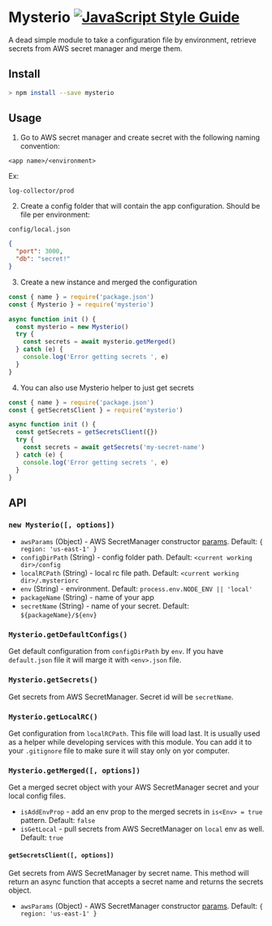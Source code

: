 # Mysterio [![JavaScript Style Guide](https://img.shields.io/badge/code_style-standard-brightgreen.svg)](https://standardjs.com)

A dead simple module to take a configuration file by environment, retrieve secrets from AWS secret manager and merge them.

## Install

```bash
> npm install --save mysterio
```

## Usage

1. Go to AWS secret manager and create secret with the following naming convention:

```text
<app name>/<environment>
```

Ex:

```text
log-collector/prod
```

2. Create a config folder that will contain the app configuration. Should be file per environment:

`config/local.json`

```json
{
  "port": 3000,
  "db": "secret!"
}
```

3. Create a new instance and merged the configuration

```javascript
const { name } = require('package.json')
const { Mysterio } = require('mysterio')

async function init () {
  const mysterio = new Mysterio()
  try {
    const secrets = await mysterio.getMerged()
  } catch (e) {
    console.log('Error getting secrets ', e)
  }
}
```

4. You can also use Mysterio helper to just get secrets

```javascript
const { name } = require('package.json')
const { getSecretsClient } = require('mysterio')

async function init () {
  const getSecrets = getSecretsClient({})
  try {
    const secrets = await getSecrets('my-secret-name')
  } catch (e) {
    console.log('Error getting secrets ', e)
  }
}
```

## API

### `new Mysterio([, options])`

* `awsParams` (Object) - AWS SecretManager constructor [params](ttps://docs.aws.amazon.com/AWSJavaScriptSDK/latest/AWS/SecretsManager.html#constructor-property). Default: `{ region: 'us-east-1' }`
* `configDirPath` (String) - config folder path. Default: `<current working dir>/config`
* `localRCPath` (String) - local rc file path. Default: `<current working dir>/.mysteriorc`
* `env` (String) - environment. Default: `process.env.NODE_ENV || 'local'`
* `packageName` (String) - name of your app
* `secretName` (String) - name of your secret. Default:  `${packageName}/${env}`

### `Mysterio.getDefaultConfigs()`

Get default configuration from `configDirPath` by `env`. If you have `default.json` file it will marge it with `<env>.json` file.

### `Mysterio.getSecrets()`

Get secrets from AWS SecretManager. Secret id will be `secretName`.

### `Mysterio.getLocalRC()`

Get configuration from `localRCPath`. This file will load last. It is usually used as a helper while developing services with this module. You can add it to your `.gitignore` file to make sure it will stay only on yor computer.

### `Mysterio.getMerged([, options])`

Get a merged secret object with your AWS SecretManager secret and your local config files.

* `isAddEnvProp` - add an env prop to the merged secrets in `is<Env> = true` pattern. Default: `false`
* `isGetLocal` - pull secrets from AWS SecretManager on `local` env as well. Default: `true`

#### `getSecretsClient([, options])`

Get secrets from AWS SecretManager by secret name. This method will return an async function that accepts a secret name and returns the secrets object.

* `awsParams` (Object) - AWS SecretManager constructor [params](ttps://docs.aws.amazon.com/AWSJavaScriptSDK/latest/AWS/SecretsManager.html#constructor-property). Default: `{ region: 'us-east-1' }`
